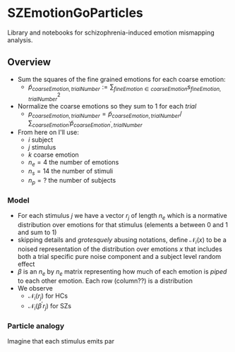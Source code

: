 # SZEmotionGoParticles

Library and notebooks for schizophrenia-induced emotion mismapping analysis.

## Overview

* Sum the squares of the fine grained emotions for each coarse emotion:
  * $\tilde{p}_{coarseEmotion,trialNumber}:=\sum_{fineEmotion \in coarseEmotion} s_{fineEmotion, trialNumber}^{2}$
* Normalize the coarse emotions so they sum to 1 for each *trial*
  * $p_{coarseEmotion,trialNumber} = \tilde{p}_{coarseEmotion,trialNumber} / \sum_{coarseEmotion^{\prime}} \tilde{p}_{coarseEmotion^{\prime},trialNumber}$
* From here on I'll use:
  * $i$ subject
  * $j$ stimulus
  * $k$ coarse emotion
  * $n_{e}=4$ the number of emotions
  * $n_{s}=14$ the number of stimuli
  * $n_{p}=?$ the number of subjects

### Model

* For each stimulus $j$ we have a vector $r_{j}$ of length $n_{e}$ which is a normative distribution over emotions for that stimulus (elements a between 0 and 1 and sum to 1)
* skipping details and *grotesquely* abusing notations, define $\mathscr{N}_{i}\left(x \right)$ to be a noised representation of the distribution over emotions $x$ that includes both a trial specific pure noise component and a subject level random effect
* $\beta$ is an $n_{e}$ by $n_{e}$ matrix representing how much of each emotion is *piped* to each other emotion. Each row (column??) is a distribution
* We observe
  * $\mathscr{N}_{i}\left(r_{j} \right)$ for HCs
  * $\mathscr{N}_{i}\left(\beta^{\prime} r_{j} \right)$ for SZs

### Particle analogy

Imagine that each stimulus emits par
